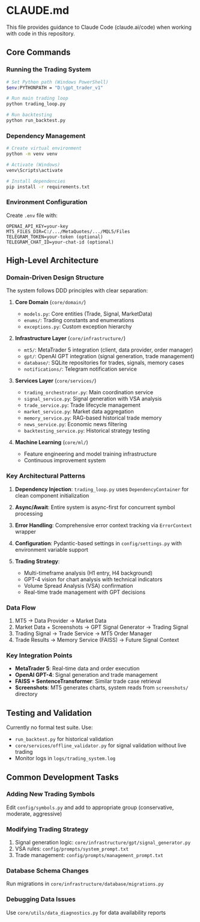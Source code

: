 # CLAUDE.md

This file provides guidance to Claude Code (claude.ai/code) when working with code in this repository.

## Core Commands

### Running the Trading System
```bash
# Set Python path (Windows PowerShell)
$env:PYTHONPATH = "D:\gpt_trader_v1"

# Run main trading loop
python trading_loop.py

# Run backtesting
python run_backtest.py
```

### Dependency Management
```bash
# Create virtual environment
python -m venv venv

# Activate (Windows)
venv\Scripts\activate

# Install dependencies
pip install -r requirements.txt
```

### Environment Configuration
Create `.env` file with:
```
OPENAI_API_KEY=your-key
MT5_FILES_DIR=C:/.../MetaQuotes/.../MQL5/Files
TELEGRAM_TOKEN=your-token (optional)
TELEGRAM_CHAT_ID=your-chat-id (optional)
```

## High-Level Architecture

### Domain-Driven Design Structure
The system follows DDD principles with clear separation:

1. **Core Domain** (`core/domain/`)
   - `models.py`: Core entities (Trade, Signal, MarketData)
   - `enums/`: Trading constants and enumerations
   - `exceptions.py`: Custom exception hierarchy

2. **Infrastructure Layer** (`core/infrastructure/`)
   - `mt5/`: MetaTrader 5 integration (client, data provider, order manager)
   - `gpt/`: OpenAI GPT integration (signal generation, trade management)
   - `database/`: SQLite repositories for trades, signals, memory cases
   - `notifications/`: Telegram notification service

3. **Services Layer** (`core/services/`)
   - `trading_orchestrator.py`: Main coordination service
   - `signal_service.py`: Signal generation with VSA analysis
   - `trade_service.py`: Trade lifecycle management
   - `market_service.py`: Market data aggregation
   - `memory_service.py`: RAG-based historical trade memory
   - `news_service.py`: Economic news filtering
   - `backtesting_service.py`: Historical strategy testing

4. **Machine Learning** (`core/ml/`)
   - Feature engineering and model training infrastructure
   - Continuous improvement system

### Key Architectural Patterns

1. **Dependency Injection**: `trading_loop.py` uses `DependencyContainer` for clean component initialization

2. **Async/Await**: Entire system is async-first for concurrent symbol processing

3. **Error Handling**: Comprehensive error context tracking via `ErrorContext` wrapper

4. **Configuration**: Pydantic-based settings in `config/settings.py` with environment variable support

5. **Trading Strategy**:
   - Multi-timeframe analysis (H1 entry, H4 background)
   - GPT-4 vision for chart analysis with technical indicators
   - Volume Spread Analysis (VSA) confirmation
   - Real-time trade management with GPT decisions

### Data Flow
1. MT5 → Data Provider → Market Data
2. Market Data + Screenshots → GPT Signal Generator → Trading Signal
3. Trading Signal → Trade Service → MT5 Order Manager
4. Trade Results → Memory Service (FAISS) → Future Signal Context

### Key Integration Points
- **MetaTrader 5**: Real-time data and order execution
- **OpenAI GPT-4**: Signal generation and trade management
- **FAISS + SentenceTransformer**: Similar trade case retrieval
- **Screenshots**: MT5 generates charts, system reads from `screenshots/` directory

## Testing and Validation

Currently no formal test suite. Use:
- `run_backtest.py` for historical validation
- `core/services/offline_validator.py` for signal validation without live trading
- Monitor logs in `logs/trading_system.log`

## Common Development Tasks

### Adding New Trading Symbols
Edit `config/symbols.py` and add to appropriate group (conservative, moderate, aggressive)

### Modifying Trading Strategy
1. Signal generation logic: `core/infrastructure/gpt/signal_generator.py`
2. VSA rules: `config/prompts/system_prompt.txt`
3. Trade management: `config/prompts/management_prompt.txt`

### Database Schema Changes
Run migrations in `core/infrastructure/database/migrations.py`

### Debugging Data Issues
Use `core/utils/data_diagnostics.py` for data availability reports